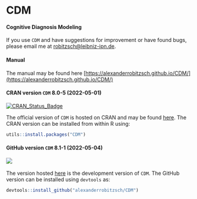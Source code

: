 # CDM
#### Cognitive Diagnosis Modeling


If you use `CDM` and have suggestions for improvement or have found bugs, please email me at robitzsch@leibniz-ipn.de.

#### Manual

The manual may be found here [https://alexanderrobitzsch.github.io/CDM/](https://alexanderrobitzsch.github.io/CDM/) 

#### CRAN version `CDM` 8.0-5 (2022-05-01)


[![CRAN_Status_Badge](http://www.r-pkg.org/badges/version-last-release/CDM)](https://cran.r-project.org/package=CDM)
&#160;&#160;


The official version of `CDM` is hosted on CRAN and may be found [here](https://cran.r-project.org/package=CDM). 
The CRAN version can be installed from within R using:

```r
utils::install.packages("CDM")
```

#### GitHub version `CDM` 8.1-1 (2022-05-04)

[![](https://img.shields.io/badge/github%20version-8.1--1-orange.svg)](https://github.com/alexanderrobitzsch/CDM)&#160;&#160;

The version hosted [here](https://github.com/alexanderrobitzsch/CDM) is the development version of `CDM`. 
The GitHub version can be installed using `devtools` as:

```r
devtools::install_github("alexanderrobitzsch/CDM")
```
